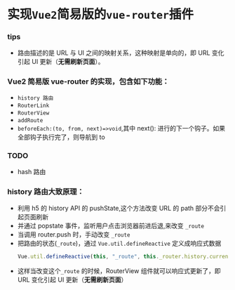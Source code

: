 # 实现`Vue2`简易版的`vue-router`插件

### tips

- 路由描述的是 URL 与 UI 之间的映射关系，这种映射是单向的，即 URL 变化引起 UI 更新（**无需刷新页面**）。

### Vue2 简易版 vue-router 的实现，包含如下功能：

- `history 路由`
- `RouterLink`
- `RouterView`
- `addRoute`
- `beforeEach:(to, from, next)=>void`,其中 next(): 进行的下一个钩子。如果全部钩子执行完了，则导航到 to

### TODO

- hash 路由

### history 路由大致原理：

- 利用 h5 的 history API 的 pushState,这个方法改变 URL 的 path 部分不会引起页面刷新
- 并通过 popstate 事件，监听用户点击浏览器前进后退,来改变 `_route`
- 当调用 router.push 时，手动改变 `_route`
- 把路由的状态(`_route`)，通过 `Vue.util.defineReactive` 定义成响应式数据
  ```js
  Vue.util.defineReactive(this, "_route", this._router.history.current);
  ```
- 这样当改变这个`_route` 的时候，RouterView 组件就可以响应式更新了，即 URL 变化引起 UI 更新（**无需刷新页面**）
